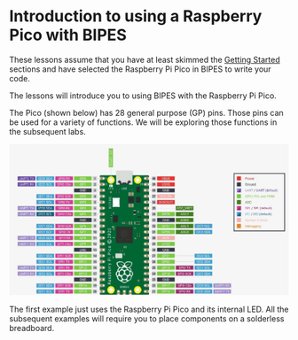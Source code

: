 # Introduction to using a Raspberry Pico with BIPES

These lessons assume that you have at least skimmed the [Getting Started](http://www.coderdojotc.org/micropython/getting-started/01-intro/) sections and have selected the Raspberry Pi Pico in BIPES to write your code.

The lessons will introduce you to using BIPES with the Raspberry Pi Pico.

The Pico (shown below) has 28 general purpose (GP) pins.  Those pins can be used for a variety of functions.  We will be exploring those functions in the subsequent labs.

![Pico Pinout](./../img/pico/picoPinout.jpg)

The first example just uses the Raspberry Pi Pico and its internal LED. All the subsequent examples will require you to place components on a solderless breadboard.